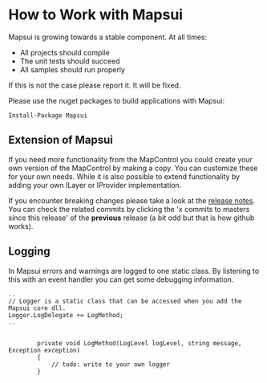 # How to Work with Mapsui

Mapsui is growing towards a stable component. At all times:
- All projects should compile
- The unit tests should succeed
- All samples should run properly

If this is not the case please report it. It will be fixed.

Please use the nuget packages to build applications with Mapsui:

```Install-Package Mapsui```

## Extension of Mapsui
If you need more functionality from the MapControl you could create your own version of the MapControl by making a copy. You can customize these for your own needs. While it is also possible to extend functionality by adding your own ILayer or IProvider implementation.

If you encounter breaking changes please take a look at the [release notes](https://github.com/pauldendulk/Mapsui/releases). You can check the related commits by clicking the 'x commits to masters since this release' of the **previous** release (a bit odd but that is how github works).

## Logging
In Mapsui errors and warnings are logged to one static class. By listening to this with an event handler you can get some debugging information. 

```
..
// Logger is a static class that can be accessed when you add the Mapsui core dll.
Logger.LogDelegate += LogMethod;
..


        private void LogMethod(LogLevel logLevel, string message, Exception exception)
        {
            // todo: write to your own logger
        }
``` 
